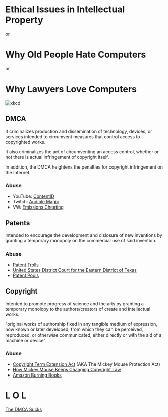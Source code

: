 # Ethical Issues in Intellectual Property

or

# Why Old People Hate Computers

or

# Why Lawyers Love Computers

![xkcd](https://imgs.xkcd.com/comics/copyright.jpg)

## DMCA

It criminalizes production and dissemination of technology, devices, or services intended to circumvent measures  that control access to copyrighted works.

It also criminalizes the act of circumventing an access control, whether or not there is actual infringement of copyright itself.

In addition, the DMCA heightens the penalties for copyright infringement on the Internet.

### Abuse

- YouTube: [ContentID](https://support.google.com/youtube/answer/2797370?hl=en)
- Twitch: [Audible Magic](http://blog.twitch.tv/2014/08/3136/)
- VW: [Emissions Cheating](https://www.eff.org/deeplinks/2015/09/researchers-could-have-uncovered-volkswagens-emissions-cheat-if-not-hindered-dmca)

## Patents

Intended to encourage the development and dislosure of new inventions by granting a temporary monopoly on the commercial use of said invention.

### Abuse

- [Patent Trolls](https://www.eff.org/issues/resources-patent-troll-victims)
- [United States District Court for the Eastern District of Texas](https://en.wikipedia.org/wiki/United_States_District_Court_for_the_Eastern_District_of_Texas)
- [Patent Pools](https://en.wikipedia.org/wiki/Patent_pool)

## Copyright

Intented to promote progress of science and the arts by granting a temporary monolopy to the authors/creators of create and intellectual works.

"original works of authorship fixed in any tangible medium of expression, now known or later developed, from which they can be perceived, reproduced, or otherwise communicated, either directly or with the aid of a machine or device"

### Abuse

- [Copyright Term Extension Act](https://en.wikipedia.org/wiki/Copyright_Term_Extension_Act) (AKA The Mickey Mouse Protection Act)
- [How Mickey Mouse Keeps Changing Copyright Law](http://artlawjournal.com/mickey-mouse-keeps-changing-copyright-law/)
- [Amazon Burning Books](http://www.nytimes.com/2009/07/18/technology/companies/18amazon.html)

# L O L

[The DMCA Sucks](https://docs.google.com/presentation/d/1Jnb7uGZfI_VKD5CoVxD5I0FQO2YJL1Bb2HfbcfUZDVM/edit?usp=sharing)
